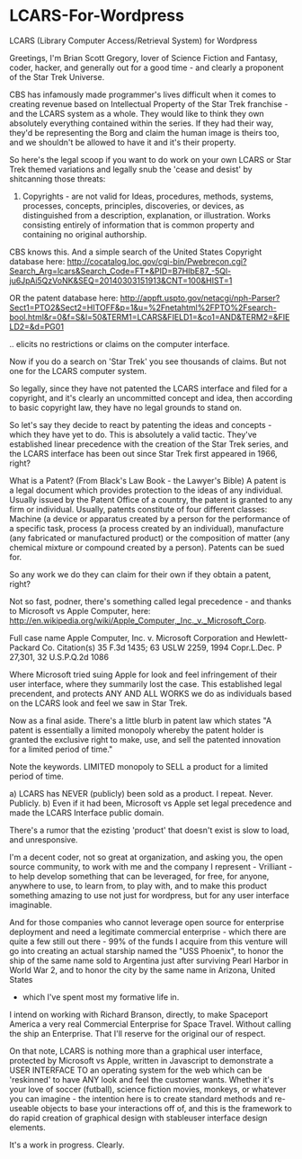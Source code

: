 LCARS-For-Wordpress
===================

LCARS (Library Computer Access/Retrieval System) for Wordpress

Greetings, I'm Brian Scott Gregory, lover of Science Fiction and Fantasy, coder, hacker, and generally
out for a good time - and clearly a proponent of the Star Trek Universe.

CBS has infamously made programmer's lives difficult when it comes to creating revenue based on
Intellectual Property of the Star Trek franchise - and the LCARS system as a whole. They would like to think
they own absolutely everything contained within the series. If they had their way, they'd be representing
the Borg and claim the human image is theirs too, and we shouldn't be allowed to have it and it's their property.

So here's the legal scoop if you want to do work on your own LCARS or Star Trek themed variations 
and legally snub the 'cease and desist' by shitcanning those threats:

1) Copyrights - are not valid for Ideas, procedures, methods, systems, processes, concepts, principles, 
discoveries, or devices, as distinguished from a description, explanation, or illustration. Works consisting 
entirely of information that is common property and containing no original authorship.

CBS knows this. And a simple search of the United States Copyright database here:
http://cocatalog.loc.gov/cgi-bin/Pwebrecon.cgi?Search_Arg=lcars&Search_Code=FT*&PID=B7HIbE87_-5Ql-ju6JpAi5QzVoNK&SEQ=20140303151913&CNT=100&HIST=1

OR the patent database here:
http://appft.uspto.gov/netacgi/nph-Parser?Sect1=PTO2&Sect2=HITOFF&p=1&u=%2Fnetahtml%2FPTO%2Fsearch-bool.html&r=0&f=S&l=50&TERM1=LCARS&FIELD1=&co1=AND&TERM2=&FIELD2=&d=PG01

.. elicits no restrictions or claims on the computer interface. 

Now if you do a search on 'Star Trek' you see thousands of claims. But not one for the LCARS computer system.

So legally, since they have not patented the LCARS interface and filed for a copyright, and it's clearly an
uncommitted concept and idea, then according to basic copyright law, they have no legal grounds to stand on. 

So let's say they decide to react by patenting the ideas and concepts - which they have yet to do. This
is absolutely a valid tactic. They've established linear precedence with the creation of the Star Trek series, 
and the LCARS interface has been out since Star Trek first appeared in 1966, right?

What is a Patent? (From Black's Law Book - the Lawyer's Bible) A patent is a legal document which provides
protection to the ideas of any individual. Usually issued by the Patent Office of a country, the patent is granted 
to any firm or individual. Usually, patents constitute of four different classes: Machine (a device or apparatus
created by a person for the performance of a specific task, process (a process created by an individual), 
manufacture (any fabricated or manufactured product) or the composition of matter (any chemical mixture or
compound created by a person). Patents can be sued for.

So any work we do they can claim for their own if they obtain a patent, right?

Not so fast, podner, there's something called legal precedence - and thanks to Microsoft vs Apple Computer, here:
http://en.wikipedia.org/wiki/Apple_Computer,_Inc._v._Microsoft_Corp.

Full case name 	Apple Computer, Inc. v. Microsoft Corporation and Hewlett-Packard Co.
Citation(s) 	35 F.3d 1435; 63 USLW 2259, 1994 Copr.L.Dec. P 27,301, 32 U.S.P.Q.2d 1086

Where Microsoft tried suing Apple for look and feel infringement of their user interface, where they summarily 
lost the case. This established legal precendent, and protects ANY AND ALL WORKS we do as individuals based on 
the LCARS look and feel we saw in Star Trek.

Now as a final aside. There's a little blurb in patent law which states "A patent is essentially a limited 
monopoly whereby the patent holder is granted the exclusive right to make, use, and sell the patented innovation 
for a limited period of time."

Note the keywords. LIMITED monopoly to SELL a product for a limited period of time.

a) LCARS has NEVER (publicly) been sold as a product. I repeat. Never. Publicly.
b) Even if it had been, Microsoft vs Apple set legal precedence and made the LCARS Interface public domain.

There's a rumor that the ezisting 'product' that doesn't exist is slow to load, and unresponsive. 

I'm a decent coder, not so great at organization, and asking you, the open source community, to work with me and 
the company I represent - Vrilliant - to help develop something that can be leveraged, for free, for anyone, anywhere 
to use, to learn from, to play with, and to make this product something amazing to use not just for wordpress, but 
for any user interface imaginable. 

And for those companies who cannot leverage open source for enterprise deployment and need a legitimate commercial 
enterprise - which there are quite a few still out there - 99% of the funds I acquire from this venture will go 
into creating an actual starship named the "USS Phoenix", to honor the ship of the same name sold to Argentina 
just after surviving Pearl Harbor in World War 2, and to honor the city by the same name in Arizona, United States 
- which I've spent most my formative life in.

I intend on working with Richard Branson, directly, to make Spaceport America a very real Commercial Enterprise for 
Space Travel. Without calling the ship an Enterprise. That I'll reserve for the original our of respect.

On that note, LCARS is nothing more than a graphical user interface, protected by Microsoft vs Apple, written in
Javascript to demonstrate a USER INTERFACE TO an operating system for the web which can be 'reskinned' to have ANY
look and feel the customer wants.  Whether it's your love of soccer (futball), science fiction movies, monkeys, or 
whatever you can imagine - the intention here is to create standard methods and re-useable objects to base your
interactions off of, and this is the framework to do rapid creation of graphical design with stableuser interface
design elements.

It's a work in progress. Clearly. 
